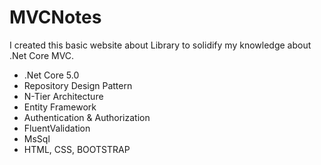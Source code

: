 # MVCNotes
 I created this basic website about Library to solidify my knowledge about .Net Core MVC.

- .Net Core 5.0
- Repository Design Pattern
- N-Tier Architecture
- Entity Framework
- Authentication & Authorization
- FluentValidation
- MsSql
- HTML, CSS, BOOTSTRAP

